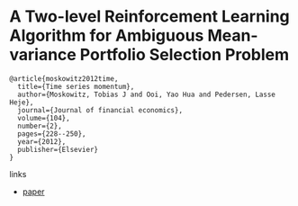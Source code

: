# A Two-level Reinforcement Learning Algorithm for Ambiguous Mean-variance Portfolio Selection Problem
```
@article{moskowitz2012time,
  title={Time series momentum},
  author={Moskowitz, Tobias J and Ooi, Yao Hua and Pedersen, Lasse Heje},
  journal={Journal of financial economics},
  volume={104},
  number={2},
  pages={228--250},
  year={2012},
  publisher={Elsevier}
}
```

links
- [paper](https://www.sciencedirect.com/science/article/pii/S0304405X11002613)
